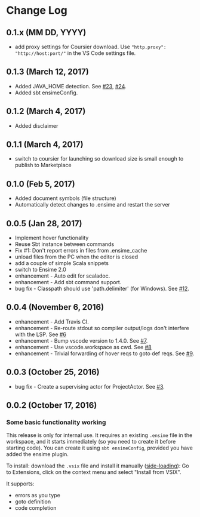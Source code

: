 # Change Log

## 0.1.x (MM DD, YYYY)

- add proxy settings for Coursier download. Use `"http.proxy": "http://host:port/"` in the VS Code settings file.

## 0.1.3 (March 12, 2017)

- Added JAVA_HOME detection. See [#23](https://github.com/dragos/dragos-vscode-scala/issues/23), [#24](https://github.com/dragos/dragos-vscode-scala/issues/24).
- Added sbt ensimeConfig.

## 0.1.2 (March 4, 2017)

- Added disclaimer

## 0.1.1 (March 4, 2017)

- switch to coursier for launching so download size is small enough to publish to Marketplace

## 0.1.0 (Feb 5, 2017)

* Added document symbols (file structure)
* Automatically detect changes to .ensime and restart the server

## 0.0.5 (Jan 28, 2017)

* Implement hover functionality
* Reuse Sbt instance between commands
* Fix #1: Don't report errors in files from .ensime_cache
* unload files from the PC when the editor is closed
* add a couple of simple Scala snippets
* switch to Ensime 2.0
* enhancement - Auto edit for scaladoc.
* enhancement - Add sbt command support.
* bug fix - Classpath should use 'path.delimiter' (for Windows). See [#12](https://github.com/dragos/dragos-vscode-scala/issues/12).

## 0.0.4 (November 6, 2016)

* enhancement - Add Travis CI.
* enhancement - Re-route stdout so compiler output/logs don't interfere with the LSP. See [#6](https://github.com/dragos/dragos-vscode-scala/issues/6)
* enhancement - Bump vscode version to 1.4.0. See [#7](https://github.com/dragos/dragos-vscode-scala/pull/7).
* enhancement - Use vscode.workspace as cwd. See [#8](https://github.com/dragos/dragos-vscode-scala/pull/8)
* enhancement - Trivial forwarding of hover reqs to goto def reqs. See [#9](https://github.com/dragos/dragos-vscode-scala/pull/9).

## 0.0.3 (October 25, 2016)

* bug fix - Create a supervising actor for ProjectActor. See [#3](https://github.com/dragos/dragos-vscode-scala/issues/3).

## 0.0.2 (October 17, 2016)

### Some basic functionality working
This release is only for internal use. It requires an existing `.ensime` file in the workspace, and it starts immediately (so you need to create it before starting code). You can create it using `sbt ensimeConfig`, provided you have added the ensime plugin.

To install: download the `.vsix` file and install it manually ([side-loading](https://code.visualstudio.com/docs/extensions/install-extension#_sharing-privately-with-others-sideloading)): Go to Extensions, click on the context menu and select "Install from VSIX".

It supports:

* errors as you type
* goto definition
* code completion
